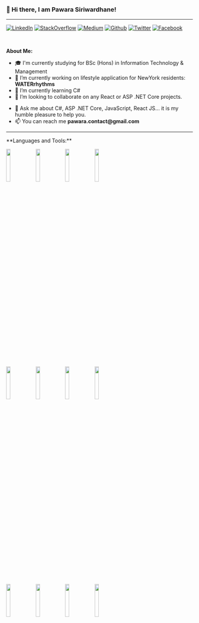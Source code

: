 ### 👋 Hi there, I am Pawara Siriwardhane!
<hr>
<!-- Your badges
You can use the website to generate badges: https://shields.io/
-->

[![LinkedIn](https://img.shields.io/badge/LinkedIn-0077B5?style=for-the-badge&logo=linkedin&logoColor=white)](https://lk.linkedin.com/in/pawara73)
[![StackOverflow](https://img.shields.io/badge/Stack_Overflow-FE7A16?style=for-the-badge&logo=stack-overflow&logoColor=white)](https://stackoverflow.com/users/12215054/pawara-siriwardhane)
[![Medium](https://img.shields.io/badge/Medium-12100E?style=for-the-badge&logo=medium&logoColor=white)](https://pawara73.medium.com/)
[![Github](https://img.shields.io/badge/GitHub-100000?style=for-the-badge&logo=github&logoColor=white)](https://github.com/devin989)
[![Twitter](https://img.shields.io/badge/Twitter-1DA1F2?style=for-the-badge&logo=twitter&logoColor=white)](https://www.hackerrank.com/Pawara_S_18)
[![Facebook](https://img.shields.io/badge/Facebook-1877F2?style=for-the-badge&logo=facebook&logoColor=white)](https://www.facebook.com/pawara.siri.13/)

&nbsp;

<!--
**aLLUPS/aLLUPS** is a ✨ _special_ ✨ repository because its `README.md` (this file) appears on your GitHub profile. -->

**About Me:**

- 🎓 I'm currently studying for BSc (Hons) in Information Technology & Management
- 🔭 I’m currently working on lifestyle application for NewYork residents: __WATERrhythms__
- 🌱 I’m currently learning C#
- 👯 I’m looking to collaborate on any React or ASP .NET Core projects.
<!-- - 🤔 I’m looking for help with any issue related to ASP .NET Core web applications -->
- 💬 Ask me about C#, ASP .NET Core, JavaScript, React JS... it is my humble pleasure to help you.
- 📫 You can reach me __pawara.contact@gmail.com__

<hr>
**Languages and Tools:**

<p>
  <code><img width="15%" src="https://www.vectorlogo.zone/logos/javascript/javascript-ar21.svg"></code>
  <code><img width="15%" src="https://www.vectorlogo.zone/logos/w3_html5/w3_html5-ar21.svg"></code>  
  <code><img width="15%" src="https://www.vectorlogo.zone/logos/netlifyapp_watercss/netlifyapp_watercss-ar21.svg"></code> 
  <code><img width="15%" src="https://www.vectorlogo.zone/logos/getbootstrap/getbootstrap-ar21.svg"></code>  
  <br />
  <code><img width="15%" src="https://www.vectorlogo.zone/logos/dotnet/dotnet-ar21.svg"></code>
  <code><img width="15%" src="https://www.vectorlogo.zone/logos/microsoft_azure/microsoft_azure-ar21.svg"></code>
  <code><img width="15%" src="https://www.vectorlogo.zone/logos/nuget/nuget-ar21.svg"></code> 
  <code><img width="15%" src="https://www.vectorlogo.zone/logos/visualstudio_code/visualstudio_code-ar21.svg"></code>
  <br />
  <code><img width="15%" src="https://www.vectorlogo.zone/logos/reactjs/reactjs-ar21.svg"></code>
  <code><img width="15%" src="https://www.vectorlogo.zone/logos/nodejs/nodejs-ar21.svg"></code>
  <code><img width="15%" src="https://www.vectorlogo.zone/logos/python/python-ar21.svg"></code>
  <code><img width="15%" src="https://www.vectorlogo.zone/logos/tensorflow/tensorflow-ar21.svg"></code>
  <br />
</p>
